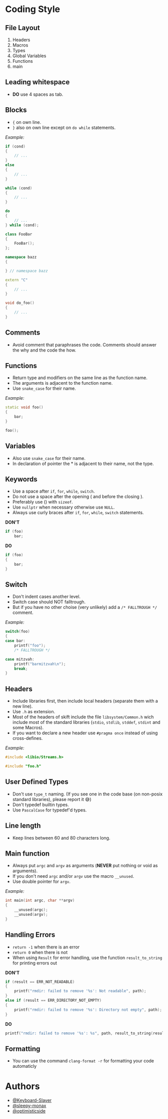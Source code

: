 # Coding Style

## File Layout

1. Headers
2. Macros
3. Types
4. Global Variables
5. Functions
6. main

## Leading whitespace

* **DO** use 4 spaces as tab.

## Blocks

* `{` on own line.
* `}` also on own line except on `do while` statements.

*Example:*

```C++
if (cond)
{
    // ...
}
else
{
    // ...
}

while (cond)
{
    // ...
}

do
{
    // ...
} while (cond);

class FooBar
{
    FooBar();
};

namespace bazz
{

} // namespace bazz

extern "C"
{
    // ...
}

void do_foo()
{
    // ...
}
```

## Comments

* Avoid comment that paraphrases the code. Comments should answer the why and the code the how.

## Functions

* Return type and modifiers on the same line as the function name.
* The arguments is adjacent to the function name.
* Use `snake_case` for their name.

*Example:*

```C++
static void foo()
{
    bar;
}

foo();
```

## Variables

* Also use `snake_case` for their name.
* In declaration of pointer the * is adjacent to their name, not the type.

## Keywords

* Use a space after `if`, `for`, `while`, `switch`.
* Do not use a space after the opening ( and before the closing ).
* Preferably use () with `sizeof`.
* Use `nullptr` when necessary otherwise use `NULL`.
* Always use curly braces after `if`, `for`, `while`, `switch` statements.

**DON'T**
```C++
if (foo)
    bar;
```

**DO**
```C++
if (foo)
{
    bar;
}
```

## Switch

* Don't indent cases another level.
* Switch case should NOT falltrough.
* But if you have no other choise (very unlikely) add a `/* FALLTROUGH */` comment.

*Example:*

```C++
switch(foo)
{
case bar:
    printf("foo");
    /* FALLTROUGH */

case mitzvah:
    printf("barmitzvah\n");
    break;
}
```

## Headers

* Include libraries first, then include local headers (separate them with a new line).
* Use `.h` as extension.
* Most of the headers of skift include the file `libsystem/Common.h` wich include most of the standard libraries (`stdio`, `stdlib`, `stddef`, `stdint` and some Macros).
* If you want to declare a new header use `#pragma once` instead of using cross-defines.

*Example:*

```C++
#include <libio/Streams.h>

#include "foo.h"
```

## User Defined Types

* Don't use `type_t` naming. (If you see one in the code base (on non-posix standard libraries), please report it :sweat_smile:)
* Don't typedef builtin types.
* Use `PascalCase` for typedef'd types.

## Line length

* Keep lines between 60 and 80 characters long.

## Main function

* Always put `argc` and `argv` as arguments (**NEVER** put nothing or void as arguments).
* If you don't need `argc` and/or `argv` use the macro `__unused`.
* Use double pointer for `argv`.

*Example:*

```C++
int main(int argc, char **argv)
{
    __unused(argc);
    __unused(argv);
}
```

## Handling Errors

* `return -1` when there is an error
* `return 0` when there is not
* When using `Result` for error handling, use the function `result_to_string` for printing errors out

**DON'T**

```C++
if (result == ERR_NOT_READABLE)
{
    printf("rmdir: failed to remove '%s': Not readable", path);
}
else if (result == ERR_DIRECTORY_NOT_EMPTY)
{
    printf("rmdir: failed to remove '%s': Directory not empty", path);
}
```

**DO**

```C++
printf("rmdir: failed to remove '%s': %s", path, result_to_string(result));
```

## Formatting

* You can use the command `clang-format -r` for formatting your code automaticly

# Authors

- [@Keyboard-Slayer](https://github.com/Keyboard-Slayer)
- [@sleepy-monax](https://github.com/sleepy-monax)
- [@optimisticside](https://github.com/optimisticside)
